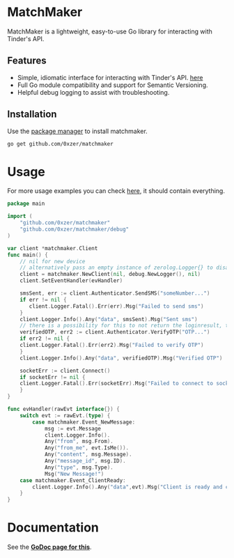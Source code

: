 # MatchMaker

MatchMaker is a lightweight, easy-to-use Go library for interacting with Tinder's API.

## Features

- Simple, idiomatic interface for interacting with Tinder's API. [here](https://github.com/0xzer/matchmaker/tree/main/mdtest)
- Full Go module compatibility and support for Semantic Versioning.
- Helpful debug logging to assist with troubleshooting.

## Installation

Use the [package manager](https://golang.org/dl/) to install matchmaker.

```bash
go get github.com/0xzer/matchmaker
```

# Usage
For more usage examples you can check [here](https://github.com/0xzer/matchmaker/tree/main/mdtest), it should contain everything.
```go
package main

import (
	"github.com/0xzer/matchmaker"
	"github.com/0xzer/matchmaker/debug"
)

var client *matchmaker.Client
func main() {
    // nil for new device
    // alternatively pass an empty instance of zerolog.Logger{} to disable logging
    client = matchmaker.NewClient(nil, debug.NewLogger(), nil)
    client.SetEventHandler(evHandler)

    smsSent, err := client.Authenticator.SendSMS("someNumber...")
    if err != nil {
       client.Logger.Fatal().Err(err).Msg("Failed to send sms")
    }
    client.Logger.Info().Any("data", smsSent).Msg("Sent sms")
    // there is a possibility for this to not return the loginresult, that is if the device is not recognized and needs email validation aswell.
    verifiedOTP, err2 := client.Authenticator.VerifyOTP("OTP...")
    if err2 != nil {
	client.Logger.Fatal().Err(err2).Msg("Failed to verify OTP")
    }
    client.Logger.Info().Any("data", verifiedOTP).Msg("Verified OTP")

    socketErr := client.Connect()
    if socketErr != nil {
	client.Logger.Fatal().Err(socketErr).Msg("Failed to connect to socket")
    }
}

func evHandler(rawEvt interface{}) {
	switch evt := rawEvt.(type) {
        case matchmaker.Event_NewMessage:
            msg := evt.Message
            client.Logger.Info().
            Any("from", msg.From).
            Any("from_me", evt.IsMe()).
            Any("content", msg.Message).
            Any("message_id", msg.ID).
            Any("type", msg.Type).
            Msg("New Message!")
	case matchmaker.Event_ClientReady:
	    client.Logger.Info().Any("data",evt).Msg("Client is ready and connected!")
    }
}
```

# Documentation
See the **[GoDoc page for this](https://pkg.go.dev/github.com/0xzer/matchmaker)**.

